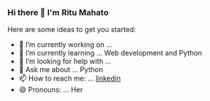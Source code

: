 ### Hi there 👋 I'm Ritu Mahato


Here are some ideas to get you started:

- 🔭 I’m currently working on ... 
- 🌱 I’m currently learning ... Web development and Python
- 🤔 I’m looking for help with ... 
- 💬 Ask me about ... Python
- 📫 How to reach me: ... [linkedin](https://www.linkedin.com/in/ritu-mahato-3456581b4/)
- 😄 Pronouns: ... Her

